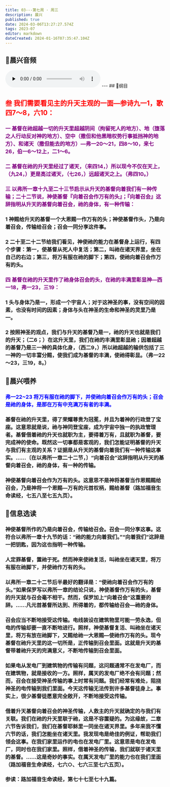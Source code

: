 ```yaml
---
title: 03---第七周 · 周三
description: 晨兴
published: true
date: 2024-03-06T13:27:27.574Z
tags: 2023-07
editor: markdown
dateCreated: 2024-01-16T07:35:47.104Z
---
```


## 🎵晨兴音频
<audio id="audio" controls="" preload="none">
      <source id="mp3" src="/2023-07/week7/week7day3.mp3">
</audio>
---
## 📖纲目

## <font color=red>叁 我们需要看见主的升天主观的一面—参诗九一1，歌四7～8，六10：</font>

### <font color=purple>一 基督在祂超越一切的升天里超越阴间（拘留死人的地方）、地（堕落之人行动反对神的地方）、空中（撒但和他黑暗权势行事抵挡神的地方）、和诸天（撒但能去的地方）—弗一20～21，四8～10，来七26，伯一6～12上，二1～6。</font>

### <font color=purple>二 基督在祂的升天里经过了诸天，（来四14，）所以现今不仅在天上，（九24，）更是高过诸天，（七26，）远超诸天之上。（弗四10。）</font>

### <font color=purple>三 以弗所一章十九至二十三节启示从升天的基督向着我们有一种传输；二十二节说，神使基督『向着召会作万有的头』；『向着召会』这辞指明从升天的基督向着召会，祂的身体，有一种传输：</font>

### 1 神赐给升天的基督一个大恩赐一作万有的头；神使基督作头，乃是向着召会，传输给召会；召会一同分享这件事。

### 2 二十至二十二节给我们看见，神使祂的能力在基督身上运行，有四个步骤：第一，使基督从死人中复活；第二，叫祂在诸天界里，坐在自己的右边；第三，将万有服在祂的脚下；第四，使祂向着召会作万有的头。

### <font color=purple>四 基督在祂的升天里作了祂身体召会的头，在祂的丰满里彰显神—西一18，弗一23，三19：</font>

### 1 头与身体乃是一，形成一个宇宙人；对于这神圣的事，没有空间的因素，也没有时间的因素；身体与头在神圣的生命和神圣的灵里乃是一。

### 2 按照神圣的观点，我们与升天的基督乃是一，祂的升天也就是我们的升天；（二6；）在这升天里，我们在祂的丰满里彰显祂；因着超越的基督乃是三一神的具体化身，（西二9，）所以祂超越的输供包括了三一神的一切丰富分赐，使我们成为基督的丰满，使祂得彰显。（弗一22～23，三19，8。）

## 📖晨兴喂养

### <font color=blue> 弗一22~23    将万有服在祂的脚下，并使祂向着召会作万有的头；召会是祂的身体，是那在万有中充满万有者的丰满。</font>

### 基督在祂的升天里，得了荣耀尊贵为冠冕，并且为着神的行政登了宝座。这意思就是说，祂与神同登宝座，成为宇宙中独一的执政管理者。基督借着祂的升天也就职为主，要得着万有，且就职为基督，要完成神的使命。既然这一切事都是客观的，我们怎能证明基督的升天与我们有主观的关系？证据是从升天的基督向着我们有一种传输这事实。……〔在以弗所一章二十二节，〕“向着召会”这辞指明从升天的基督向着召会，祂的身体，有一种的传输。

### 神使基督向着召会作为万有的头。这意思不是神将基督当作恩赐赐给召会，乃是神将一个恩赐—万有的元首权柄，赐给基督（路加福音生命读经，七五八至七五九页）。

## 📖信息选读

### 神使基督所作的乃是向着召会，传输给召会。召会一同分享这事。这符合以弗所一章十九节的话：“祂的能力向着我们。”“向着我们”这辞是一把钥匙，因为这也指明一种传输。

### 人定罪基督，置祂于死。然而神来使祂复活，叫祂坐在诸天里，将万有服在祂脚下，并使祂作万有的头。

### 以弗所一章二十二节后半最好的翻译是：“使祂向着召会作万有的头。”如果保罗写以弗所一章的结论只说，神使基督作万有的头，基督的升天就与召会毫不相干。然而，保罗加上“向着召会”这重要的辞。……凡元首基督所达到、所得着的，都传输给召会—祂的身体。

### 召会应当不断地接受这传输。电线装设在建筑物里可能一劳永逸，但电的传输却要一直不断地进行。照样，神使基督复活、叫祂坐在诸天里，将万有放在祂脚下，又赐给祂一大恩赐—使祂作万有的头。现今基督在祂升天里的这一切所是，正传输到召会里面。这就是升天的基督带着祂升天的完满意义，不断地传输到召会里面。

### 如果电从发电厂到建筑物的传输有问题，这问题通常不在发电厂，而在建筑物，就是接收的一方。照样，属天的发电厂绝不会有问题；然而，召会在接受神圣传输的事上时常有问题。我们经常有难处，阻挠神圣的电传输到我们里面。今天这传输无法传到许多基督徒身上。事实上，很少基督徒愿意完全敞开，不断地接受这传输。

### 借着升天基督向着召会的神圣传输，人救主的升天就确定的与我们有关联。我们在祂的升天里联于祂，这是不容置疑的。为这缘故，二章六节告诉我们，我们在基督耶稣里一同坐在诸天界里。多年来我不懂六节的话，我们怎能坐在诸天里。我发现电是绝佳的例证，帮助我们领会这事。在我们家里运作的电也在发电厂里。这意思是电在发电厂，同时也在我们家里。照样，借着神圣的传输，我们就联于诸天里的基督。……这是奇妙的事实。在属天发电厂里的能力也在我们里面（路加福音生命读经，七六○、七六三至七六五页）。

### 参读：路加福音生命读经，第七十七至七十九篇。
<!-- Google tag (gtag.js) -->
<script async src="https://www.googletagmanager.com/gtag/js?id=G-1P8709Z16T"></script>
<script>
  window.dataLayer = window.dataLayer || [];
  function gtag(){dataLayer.push(arguments);}
  gtag('js', new Date());

  gtag('config', 'G-1P8709Z16T');
</script>